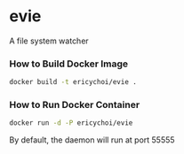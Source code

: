 evie
====

A file system watcher

### How to Build Docker Image
```bash
docker build -t ericychoi/evie .
```

### How to Run Docker Container
```bash
docker run -d -P ericychoi/evie
```
By default, the daemon will run at port 55555
